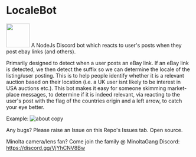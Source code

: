  
# LocaleBot
<img src="https://user-images.githubusercontent.com/66752314/167251675-c9ad9eca-bc32-4b08-9575-349a85b7a9ca.jpg" width="64px">
A NodeJs Discord bot which reacts to user's posts when they post ebay links (and others).

Primarily designed to detect when a user posts an eBay link. If an eBay link is detected, we then detect the suffix so we can determine the locale of the listing/user posting. This is to help people identify whether it is a relevant auction based on their location (i.e. a UK user isnt likely to be interest in USA auctions etc.). This bot makes it easy for someone skimming market-place messages, to determine if it is indeed relevant, via reacting to the user's post with the flag of the countries origin and a left arrow, to catch your eye better.

Example:
![about copy](https://user-images.githubusercontent.com/66752314/154812021-d4a8c981-a560-4f59-9fe7-e50b01657eab.jpg)

Any bugs? Please raise an Issue on this Repo's Issues tab.
Open source.

Minolta camera/lens fan? Come join the family @ MinoltaGang Discord: https://discord.gg/VjYhCNV8Bw
